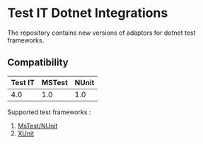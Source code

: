 # Test IT Dotnet Integrations

The repository contains new versions of adaptors for dotnet test frameworks.

## Compatibility

| Test IT | MSTest | NUnit |
|---------|--------|-------|
| 4.0     | 1.0    | 1.0   |  

Supported test frameworks :

1. [MsTest/NUnit](https://github.com/testit-tms/adapters-dotnet/tree/main/Tms.Adapter)
2. [XUnit](https://github.com/testit-tms/adapters-dotnet/tree/main/Tms.Adapter.XUnit)
